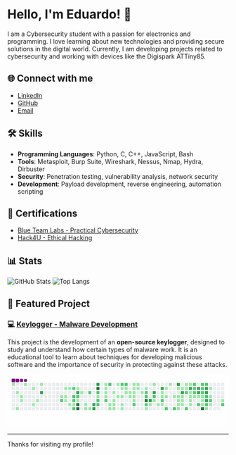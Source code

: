 # Hello, I'm Eduardo! 👋

I am a Cybersecurity student with a passion for electronics and programming. I love learning about new technologies and providing secure solutions in the digital world. Currently, I am developing projects related to cybersecurity and working with devices like the Digispark ATTiny85.

## 🌐 Connect with me
- [LinkedIn](https://www.linkedin.com/in/eduardo-pordomingo-ares-797462206/)
- [GitHub](https://github.com/xut-e)
- [Email](mailto:xut.workmail@gmail.com)

## 🛠️ Skills
- **Programming Languages**: Python, C, C++, JavaScript, Bash
- **Tools**: Metasploit, Burp Suite, Wireshark, Nessus, Nmap, Hydra, Dirbuster
- **Security**: Penetration testing, vulnerability analysis, network security
- **Development**: Payload development, reverse engineering, automation scripting

## 📜 Certifications
- [Blue Team Labs - Practical Cybersecurity](https://www.securityblue.team/)
- [Hack4U - Ethical Hacking](https://www.hack4u.io/)

## 📊 Stats
![GitHub Stats](https://github-readme-stats.vercel.app/api?username=xut-e&show_icons=true&hide_title=true&count_private=true&hide=prs)
![Top Langs](https://github-readme-stats.vercel.app/api/top-langs/?username=xut-e&layout=compact&hide_title=true&count_private=true)

## 🚀 Featured Project
### 💻 [Keylogger - Malware Development](https://github.com/xut-e/keylogger)
This project is the development of an **open-source keylogger**, designed to study and understand how certain types of malware work. It is an educational tool to learn about techniques for developing malicious software and the importance of security in protecting against these attacks.


![snake gif](https://github.com/Platane/snk/blob/output/github-contribution-grid-snake.gif?username=xut-e)

---

Thanks for visiting my profile!

